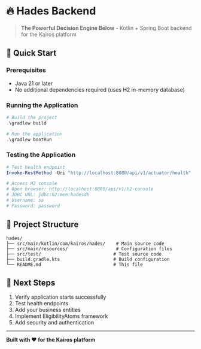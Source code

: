 ﻿# 🔥 Hades Backend

> **The Powerful Decision Engine Below** - Kotlin + Spring Boot backend for the Kairos platform

## 🚀 Quick Start

### Prerequisites
- Java 21 or later
- No additional dependencies required (uses H2 in-memory database)

### Running the Application

```powershell
# Build the project
.\gradlew build

# Run the application
.\gradlew bootRun
```

### Testing the Application

```powershell
# Test health endpoint
Invoke-RestMethod -Uri "http://localhost:8080/api/v1/actuator/health"

# Access H2 console
# Open browser: http://localhost:8080/api/v1/h2-console
# JDBC URL: jdbc:h2:mem:hadesdb
# Username: sa
# Password: password
```

## 📁 Project Structure

```
hades/
├── src/main/kotlin/com/kairos/hades/    # Main source code
├── src/main/resources/                  # Configuration files
├── src/test/                           # Test source code
├── build.gradle.kts                    # Build configuration
└── README.md                           # This file
```

## 🎯 Next Steps

1. Verify application starts successfully
2. Test health endpoints
3. Add your business entities
4. Implement EligibilityAtoms framework
5. Add security and authentication

---

**Built with ❤️ for the Kairos platform**
